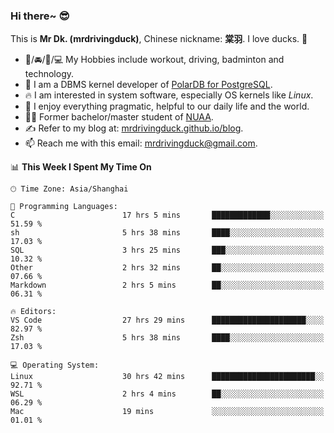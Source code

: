 ### Hi there~ 😎

This is **Mr Dk. (mrdrivingduck)**, Chinese nickname: **棠羽**. I love ducks. 🦆

- 💪/🚘/🏸/💻 My Hobbies include workout, driving, badminton and technology.
- 🍊 I am a DBMS kernel developer of [PolarDB for PostgreSQL](https://github.com/ApsaraDB/PolarDB-for-PostgreSQL).
- 🔥 I am interested in system software, especially OS kernels like *Linux*.
- 🔧 I enjoy everything pragmatic, helpful to our daily life and the world.
- 👨‍🎓 Former bachelor/master student of [NUAA](https://en.wikipedia.org/wiki/Nanjing_University_of_Aeronautics_and_Astronautics).
- ✍ Refer to my blog at: [mrdrivingduck.github.io/blog](https://www.mrdrivingduck.cn/blog/#/).
- 📫 Reach me with this email: [mrdrivingduck@gmail.com](mailto:mrdrivingduck@gmail.com).

<!--START_SECTION:waka-->
📊 **This Week I Spent My Time On** 

```text
🕑︎ Time Zone: Asia/Shanghai

💬 Programming Languages: 
C                        17 hrs 5 mins       █████████████░░░░░░░░░░░░   51.59 % 
sh                       5 hrs 38 mins       ████░░░░░░░░░░░░░░░░░░░░░   17.03 % 
SQL                      3 hrs 25 mins       ███░░░░░░░░░░░░░░░░░░░░░░   10.32 % 
Other                    2 hrs 32 mins       ██░░░░░░░░░░░░░░░░░░░░░░░   07.66 % 
Markdown                 2 hrs 5 mins        ██░░░░░░░░░░░░░░░░░░░░░░░   06.31 % 

🔥 Editors: 
VS Code                  27 hrs 29 mins      █████████████████████░░░░   82.97 % 
Zsh                      5 hrs 38 mins       ████░░░░░░░░░░░░░░░░░░░░░   17.03 % 

💻 Operating System: 
Linux                    30 hrs 42 mins      ███████████████████████░░   92.71 % 
WSL                      2 hrs 4 mins        ██░░░░░░░░░░░░░░░░░░░░░░░   06.29 % 
Mac                      19 mins             ░░░░░░░░░░░░░░░░░░░░░░░░░   01.01 % 
```


<!--END_SECTION:waka-->

<!-- ![Mr Dk.'s GitHub Stats](https://github-readme-stats.vercel.app/api?username=mrdrivingduck&count_private&show_icons=true&theme=buefy) -->

<!-- ![Most Used Languages](https://github-readme-stats.vercel.app/api/top-langs/?username=mrdrivingduck&exclude_repo=mips32-CPU,snort-tcp-socket&theme=buefy&layout=compact&langs_count=10) -->


<!--
**mrdrivingduck/mrdrivingduck** is a ✨ _special_ ✨ repository because its `README.md` (this file) appears on your GitHub profile.

Here are some ideas to get you started:

- 🔭 I’m currently working on ...
- 🌱 I’m currently learning ...
- 👯 I’m looking to collaborate on ...
- 🤔 I’m looking for help with ...
- 💬 Ask me about ...
- 📫 How to reach me: ...
- 😄 Pronouns: ...
- ⚡ Fun fact: ...
-->
